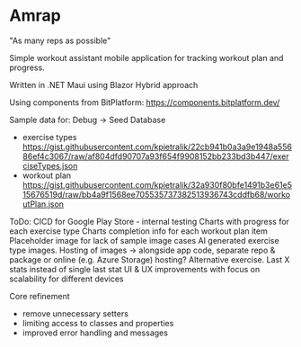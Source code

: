 ﻿# Amrap
"As many reps as possible"

Simple workout assistant mobile application for tracking workout plan and progress.

Written in .NET Maui using Blazor Hybrid approach

Using components from BitPlatform: https://components.bitplatform.dev/

Sample data for: Debug -> Seed Database
- exercise types 
  https://gist.githubusercontent.com/kpietralik/22cb941b0a3a9e1948a55686ef4c3067/raw/af804dfd90707a93f654f9908152bb233bd3b447/exerciseTypes.json
- workout plan
  https://gist.githubusercontent.com/kpietralik/32a930f80bfe1491b3e61e515676519d/raw/bb4a9f1568ee705535737382513936743cddfb68/workoutPlan.json

ToDo: 
CICD for Google Play Store - internal testing
Charts with progress for each exercise type
Charts completion info for each workout plan item
Placeholder image for lack of sample image cases
AI generated exercise type images.
Hosting of images -> alongside app code, separate repo & package or online (e.g. Azure Storage) hosting?
Alternative exercise.
Last X stats instead of single last stat
UI & UX improvements with focus on scalability for different devices

Core refinement 
- remove unnecessary setters
- limiting access to classes and properties
- improved error handling and messages
